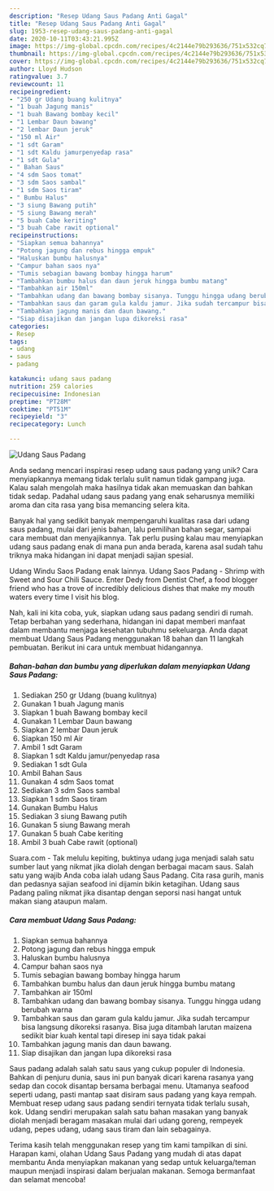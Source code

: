 ```yaml
---
description: "Resep Udang Saus Padang Anti Gagal"
title: "Resep Udang Saus Padang Anti Gagal"
slug: 1953-resep-udang-saus-padang-anti-gagal
date: 2020-10-11T03:43:21.995Z
image: https://img-global.cpcdn.com/recipes/4c2144e79b293636/751x532cq70/udang-saus-padang-foto-resep-utama.jpg
thumbnail: https://img-global.cpcdn.com/recipes/4c2144e79b293636/751x532cq70/udang-saus-padang-foto-resep-utama.jpg
cover: https://img-global.cpcdn.com/recipes/4c2144e79b293636/751x532cq70/udang-saus-padang-foto-resep-utama.jpg
author: Lloyd Hudson
ratingvalue: 3.7
reviewcount: 11
recipeingredient:
- "250 gr Udang buang kulitnya"
- "1 buah Jagung manis"
- "1 buah Bawang bombay kecil"
- "1 Lembar Daun bawang"
- "2 lembar Daun jeruk"
- "150 ml Air"
- "1 sdt Garam"
- "1 sdt Kaldu jamurpenyedap rasa"
- "1 sdt Gula"
- " Bahan Saus"
- "4 sdm Saos tomat"
- "3 sdm Saos sambal"
- "1 sdm Saos tiram"
- " Bumbu Halus"
- "3 siung Bawang putih"
- "5 siung Bawang merah"
- "5 buah Cabe keriting"
- "3 buah Cabe rawit optional"
recipeinstructions:
- "Siapkan semua bahannya"
- "Potong jagung dan rebus hingga empuk"
- "Haluskan bumbu halusnya"
- "Campur bahan saos nya"
- "Tumis sebagian bawang bombay hingga harum"
- "Tambahkan bumbu halus dan daun jeruk hingga bumbu matang"
- "Tambahkan air 150ml"
- "Tambahkan udang dan bawang bombay sisanya. Tunggu hingga udang berubah warna"
- "Tambahkan saus dan garam gula kaldu jamur. Jika sudah tercampur bisa langsung dikoreksi rasanya. Bisa juga ditambah larutan maizena sedikit biar kuah kental tapi diresep ini saya tidak pakai"
- "Tambahkan jagung manis dan daun bawang."
- "Siap disajikan dan jangan lupa dikoreksi rasa"
categories:
- Resep
tags:
- udang
- saus
- padang

katakunci: udang saus padang 
nutrition: 259 calories
recipecuisine: Indonesian
preptime: "PT28M"
cooktime: "PT51M"
recipeyield: "3"
recipecategory: Lunch

---
```



![Udang Saus Padang](https://img-global.cpcdn.com/recipes/4c2144e79b293636/751x532cq70/udang-saus-padang-foto-resep-utama.jpg)

Anda sedang mencari inspirasi resep udang saus padang yang unik? Cara menyiapkannya memang tidak terlalu sulit namun tidak gampang juga. Kalau salah mengolah maka hasilnya tidak akan memuaskan dan bahkan tidak sedap. Padahal udang saus padang yang enak seharusnya memiliki aroma dan cita rasa yang bisa memancing selera kita.

Banyak hal yang sedikit banyak mempengaruhi kualitas rasa dari udang saus padang, mulai dari jenis bahan, lalu pemilihan bahan segar, sampai cara membuat dan menyajikannya. Tak perlu pusing kalau mau menyiapkan udang saus padang enak di mana pun anda berada, karena asal sudah tahu triknya maka hidangan ini dapat menjadi sajian spesial.

Udang Windu Saos Padang enak lainnya. Udang Saos Padang - Shrimp with Sweet and Sour Chili Sauce. Enter Dedy from Dentist Chef, a food blogger friend who has a trove of incredibly delicious dishes that make my mouth waters every time I visit his blog.


Nah, kali ini kita coba, yuk, siapkan udang saus padang sendiri di rumah. Tetap berbahan yang sederhana, hidangan ini dapat memberi manfaat dalam membantu menjaga kesehatan tubuhmu sekeluarga. Anda dapat membuat Udang Saus Padang menggunakan 18 bahan dan 11 langkah pembuatan. Berikut ini cara untuk membuat hidangannya.

<!--inarticleads1-->

##### Bahan-bahan dan bumbu yang diperlukan dalam menyiapkan Udang Saus Padang:

1. Sediakan 250 gr Udang (buang kulitnya)
1. Gunakan 1 buah Jagung manis
1. Siapkan 1 buah Bawang bombay kecil
1. Gunakan 1 Lembar Daun bawang
1. Siapkan 2 lembar Daun jeruk
1. Siapkan 150 ml Air
1. Ambil 1 sdt Garam
1. Siapkan 1 sdt Kaldu jamur/penyedap rasa
1. Sediakan 1 sdt Gula
1. Ambil  Bahan Saus
1. Gunakan 4 sdm Saos tomat
1. Sediakan 3 sdm Saos sambal
1. Siapkan 1 sdm Saos tiram
1. Gunakan  Bumbu Halus
1. Sediakan 3 siung Bawang putih
1. Gunakan 5 siung Bawang merah
1. Gunakan 5 buah Cabe keriting
1. Ambil 3 buah Cabe rawit (optional)


Suara.com - Tak melulu kepiting, buktinya udang juga menjadi salah satu sumber laut yang nikmat jika diolah dengan berbagai macam saus. Salah satu yang wajib Anda coba ialah udang Saus Padang. Cita rasa gurih, manis dan pedasnya sajian seafood ini dijamin bikin ketagihan. Udang saus Padang paling nikmat jika disantap dengan seporsi nasi hangat untuk makan siang ataupun malam. 

<!--inarticleads2-->

##### Cara membuat Udang Saus Padang:

1. Siapkan semua bahannya
1. Potong jagung dan rebus hingga empuk
1. Haluskan bumbu halusnya
1. Campur bahan saos nya
1. Tumis sebagian bawang bombay hingga harum
1. Tambahkan bumbu halus dan daun jeruk hingga bumbu matang
1. Tambahkan air 150ml
1. Tambahkan udang dan bawang bombay sisanya. Tunggu hingga udang berubah warna
1. Tambahkan saus dan garam gula kaldu jamur. Jika sudah tercampur bisa langsung dikoreksi rasanya. Bisa juga ditambah larutan maizena sedikit biar kuah kental tapi diresep ini saya tidak pakai
1. Tambahkan jagung manis dan daun bawang.
1. Siap disajikan dan jangan lupa dikoreksi rasa


Saus padang adalah salah satu saus yang cukup populer di Indonesia. Bahkan di penjuru dunia, saus ini pun banyak dicari karena rasanya yang sedap dan cocok disantap bersama berbagai menu. Utamanya seafood seperti udang, pasti mantap saat disiram saus padang yang kaya rempah. Membuat resep udang saus padang sendiri ternyata tidak terlalu susah, kok. Udang sendiri merupakan salah satu bahan masakan yang banyak diolah menjadi beragam masakan mulai dari udang goreng, rempeyek udang, pepes udang, udang saus tiram dan lain sebagainya. 

Terima kasih telah menggunakan resep yang tim kami tampilkan di sini. Harapan kami, olahan Udang Saus Padang yang mudah di atas dapat membantu Anda menyiapkan makanan yang sedap untuk keluarga/teman maupun menjadi inspirasi dalam berjualan makanan. Semoga bermanfaat dan selamat mencoba!
